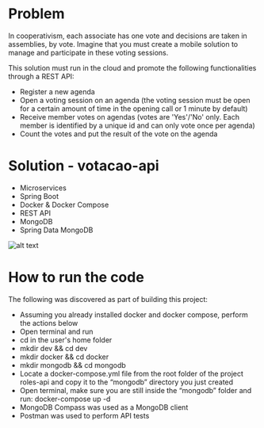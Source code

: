 # Problem
In cooperativism, each associate has one vote and decisions are taken in assemblies, by vote. Imagine that you must create a mobile solution to manage and participate in these voting sessions.

This solution must run in the cloud and promote the following functionalities through a REST API:

* Register a new agenda
* Open a voting session on an agenda (the voting session must be open for a certain amount of time in the opening call or 1 minute by default)
* Receive member votes on agendas (votes are 'Yes'/'No' only. Each member is identified by a unique id and can only vote once per agenda)
* Count the votes and put the result of the vote on the agenda

# Solution - votacao-api

* Microservices
* Spring Boot
* Docker & Docker Compose
* REST API
* MongoDB
* Spring Data MongoDB

![alt text](http://josivansilva.com/roles-api.png)

# How to run the code
The following was discovered as part of building this project:

* Assuming you already installed docker and docker compose, perform the actions below
* Open terminal and run
* cd in the user's home folder
* mkdir dev && cd dev
* mkdir docker && cd docker
* mkdir mongodb && cd mongodb
* Locate a docker-compose.yml file from the root folder of the project roles-api and copy it to the “mongodb” directory you just created
* Open terminal, make sure you are still inside the “mongodb” folder and run: docker-compose up -d
* MongoDB Compass was used as a MongoDB client
* Postman was used to perform API tests

